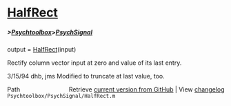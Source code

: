 # [HalfRect](HalfRect)
##### >[Psychtoolbox](Psychtoolbox)>[PsychSignal](PsychSignal)

output = [HalfRect](HalfRect)(input)  
  
Rectify column vector input at zero and value of its last entry.  
  
3/15/94     dhb, jms        Modified to truncate at last value, too.  




<div class="code_header" style="text-align:right;">
  <span style="float:left;">Path&nbsp;&nbsp;</span> <span class="counter">Retrieve <a href=
  "https://raw.github.com/Psychtoolbox-3/Psychtoolbox-3/beta/Psychtoolbox/PsychSignal/HalfRect.m">current version from GitHub</a> | View <a href=
  "https://github.com/Psychtoolbox-3/Psychtoolbox-3/commits/beta/Psychtoolbox/PsychSignal/HalfRect.m">changelog</a></span>
</div>
<div class="code">
  <code>Psychtoolbox/PsychSignal/HalfRect.m</code>
</div>


